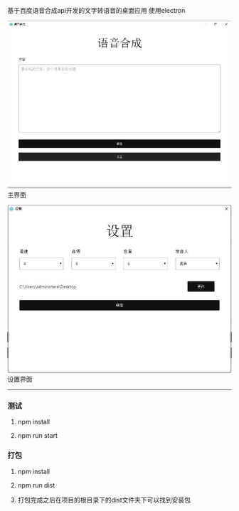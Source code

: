 基于百度语音合成api开发的文字转语音的桌面应用
使用electron


![image](https://github.com/guandaxia/text-to-voice/blob/master/screenshot/main.jpg)
主界面

![image](https://github.com/guandaxia/text-to-voice/blob/master/screenshot/setting.jpg)
设置界面

----

### 测试

1. npm install

2. npm run start

### 打包
1. npm install

2. npm run dist

3. 打包完成之后在项目的根目录下的dist文件夹下可以找到安装包